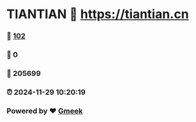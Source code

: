 # TIANTIAN :link: https://tiantian.cn 
### :page_facing_up: [102](https://tiantian.cn/tag.html) 
### :speech_balloon: 0 
### :hibiscus: 205699 
### :alarm_clock: 2024-11-29 10:20:19 
### Powered by :heart: [Gmeek](https://github.com/Meekdai/Gmeek)
